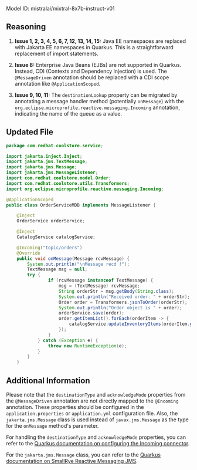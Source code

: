 Model ID: mistralai/mixtral-8x7b-instruct-v01

## Reasoning

1. **Issue 1, 2, 3, 4, 5, 6, 7, 12, 13, 14, 15:** Java EE namespaces are replaced with Jakarta EE namespaces in Quarkus. This is a straightforward replacement of import statements.

2. **Issue 8:** Enterprise Java Beans (EJBs) are not supported in Quarkus. Instead, CDI (Contexts and Dependency Injection) is used. The `@MessageDriven` annotation should be replaced with a CDI scope annotation like `@ApplicationScoped`.

3. **Issue 9, 10, 11:** The `destinationLookup` property can be migrated by annotating a message handler method (potentially `onMessage`) with the `org.eclipse.microprofile.reactive.messaging.Incoming` annotation, indicating the name of the queue as a value.

## Updated File

```java
package com.redhat.coolstore.service;

import jakarta.inject.Inject;
import jakarta.jms.TextMessage;
import jakarta.jms.Message;
import jakarta.jms.MessageListener;
import com.redhat.coolstore.model.Order;
import com.redhat.coolstore.utils.Transformers;
import org.eclipse.microprofile.reactive.messaging.Incoming;

@ApplicationScoped
public class OrderServiceMDB implements MessageListener { 

    @Inject
    OrderService orderService;

    @Inject
    CatalogService catalogService;

    @Incoming("topic/orders")
    @Override
    public void onMessage(Message rcvMessage) {
        System.out.println("\nMessage recd !");
        TextMessage msg = null;
        try {
                if (rcvMessage instanceof TextMessage) {
                    msg = (TextMessage) rcvMessage;
                    String orderStr = msg.getBody(String.class);
                    System.out.println("Received order: " + orderStr);
                    Order order = Transformers.jsonToOrder(orderStr);
                    System.out.println("Order object is " + order);
                    orderService.save(order);
                    order.getItemList().forEach(orderItem -> {
                        catalogService.updateInventoryItems(orderItem.getProductId(), orderItem.getQuantity());
                    });
                }
            } catch (Exception e) {
                throw new RuntimeException(e);
            }
        }
    }
```

## Additional Information

Please note that the `destinationType` and `acknowledgeMode` properties from the `@MessageDriven` annotation are not directly mapped to the `@Incoming` annotation. These properties should be configured in the `application.properties` or `application.yml` configuration file. Also, the `jakarta.jms.Message` class is used instead of `javax.jms.Message` as the type for the `onMessage` method's parameter.

For handling the `destinationType` and `acknowledgeMode` properties, you can refer to the [Quarkus documentation on configuring the Incoming connector](https://quarkus.io/guides/reactive-messaging#configuring-the-incoming-connector).

For the `jakarta.jms.Message` class, you can refer to the [Quarkus documentation on SmallRye Reactive Messaging JMS](https://quarkus.io/guides/reactive-messaging-jms).